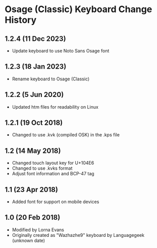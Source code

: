 Osage (Classic) Keyboard Change History
=======================

1.2.4 (11 Dec 2023)
-----------------
* Update keyboard to use Noto Sans Osage font

1.2.3 (18 Jan 2023)
-----------------
* Rename keyboard to Osage (Classic)

1.2.2 (5 Jun 2020)
-----------------
* Updated htm files for readability on Linux

1.2.1 (19 Oct 2018)
-----------------
* Changed to use .kvk (compiled OSK) in the .kps file

1.2 (14 May 2018)
-----------------
* Changed touch layout key for U+104E6
* Changed to use .kvks format
* Adjust font information and BCP-47 tag

1.1 (23 Apr 2018)
-----------------
* Added font for support on mobile devices

1.0 (20 Feb 2018)
-----------------
* Modified by Lorna Evans
* Originally created as "Wazhazhe9" keyboard by Languagegeek (unknown date)
